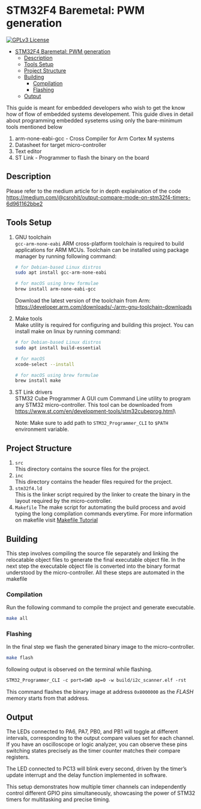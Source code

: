 
# STM32F4 Baremetal: PWM generation

[![GPLv3 License](https://img.shields.io/badge/License-GPL%20v3-yellow.svg)](https://opensource.org/licenses/)

<!--toc:start-->
- [STM32F4 Baremetal: PWM generation](#stm32f4-baremetal-pwm-generation)
  - [Description](#description)
  - [Tools Setup](#tools-setup)
  - [Project Structure](#project-structure)
  - [Building](#building)
    - [Compilation](#compilation)
    - [Flashing](#flashing)
  - [Output](#output)
<!--toc:end-->

This guide is meant for embedded developers who wish to get the know how of flow of embedded systems developement. This guide dives in detail about programming embedded sysetems using only the bare-minimum tools mentioned below

1. arm-none-eabi-gcc - Cross Compiler for Arm Cortex M systems
2. Datasheet for target micro-controller
3. Text editor
4. ST Link - Programmer to flash the binary on the board

## Description
Please refer to the medium article for in depth explaination of the code <https://medium.com/@csrohit/output-compare-mode-on-stm32f4-timers-6d961162bbe2>

## Tools Setup

1. GNU toolchain\
   `gcc-arm-none-eabi` ARM cross-platform toolchain is required to build applications for ARM MCUs.
   Toolchain can be installed using package manager by running following command:

   ```bash
   # for Debian-based Linux distros
   sudo apt install gcc-arm-none-eabi

   # for macOS using brew formulae
   brew install arm-none-eabi-gcc
   ```

   Download the latest version of the toolchain from Arm: <https://developer.arm.com/downloads/-/arm-gnu-toolchain-downloads>

2. Make tools \
   Make utility is required for configuring and building this project. You can install make on linux by running command:

   ```bash
   # for Debian-based Linux distros
   sudo apt install build-essential

   # for macOS 
   xcode-select --install

   # for macOS using brew formulae
   brew install make
   ```

3. ST Link drivers\
   STM32 Cube Programmer A GUI cum Command Line utility to program any STM32 micro-controller.
   This tool can be downloaded from <https://www.st.com/en/development-tools/stm32cubeprog.html>\
   
   Note: Make sure to add path to `STM32_Programmer_CLI` to `$PATH` environment variable.


## Project Structure

1. `src`\
   This directory contains the source files for the project.
2. `inc`\
   This directory contains the header files required for the project.
3. `stm32f4.ld`\
   This is the linker script required by the linker to create the binary in the layout required by the micro-controller.
4. `Makefile`
   The make script for automating the build process and avoid typing the long compilation commands everytime. For more information on makefile visit [Makefile Tutorial](https://makefiletutorial.com)


## Building

This step involves compiling the source file separately and linking the relocatable object files to generate the final executable object file. In the next step the executable object file is converted into the binary format understood by the micro-controller.
All these steps are automated in the makefile

### Compilation

Run the following command to compile the project and generate executable.

```bash
make all
```

### Flashing

In the final step we flash the generated binary image to the micro-controller.

```bash
make flash
```

following output is observed on the terminal while flashing.

```txt
STM32_Programmer_CLI -c port=SWD ap=0 -w build/i2c_scanner.elf -rst
```

This command flashes the binary image at address `0x8000000` as the _FLASH_ memory starts from that address.

## Output

The LEDs connected to PA6, PA7, PB0, and PB1 will toggle at different intervals, corresponding to the output compare values set for each channel. If you have an oscilloscope or logic analyzer, you can observe these pins switching states precisely as the timer counter matches their compare registers.

The LED connected to PC13 will blink every second, driven by the timer’s update interrupt and the delay function implemented in software.

This setup demonstrates how multiple timer channels can independently control different GPIO pins simultaneously, showcasing the power of STM32 timers for multitasking and precise timing.
